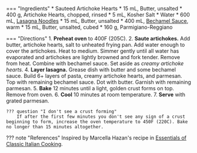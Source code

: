 === "Ingredients"
    * Sauteed Artichoke Hearts
        * 15 mL, Butter, unsalted
        * 400 g, Artichoke Hearts, chopped, rinsed
        * 5 mL, Kosher Salt
        * Water
    * 600 mL, [Lasagna Noodles](pasta-dough.md)
    * 15 mL, Butter, unsalted
    * 400 mL, [Bechamel Sauce](#bechamel-sauce-v), warm
    * 15 mL, Butter, unsalted, cubed
    * 160 g, Parmigiano-Reggiano

=== "Directions"
    1. **Preheat oven** to 400F (205C).
    2. **Saute artichokes.** Add butter, artichoke hearts, salt to unheated frying pan. Add water enough to cover the artichokes. Heat to medium. Simmer gently until all water has evaporated and artichokes are lightly browned and fork tender. Remove from heat. Combine with bechamel sauce. Set aside as *creamy artichoke hearts*.
    4. **Layer lasagna.** Grease dish with butter and some bechamel sauce. Build 6+ layers of pasta, creamy artichoke hearts, and parmesan. Top with remaining bechamel sauce. Dot with butter. Garnish with remaining parmesan.
    5. **Bake** 12 minutes until a light, golden crust forms on top. Remove from oven.
    6. **Cool** 10 minutes at room temperature.
    7. **Serve** with grated parmesan.

    ??? question "I don't see a crust forming"
        If after the first few minutes you don't see any sign of a crust beginning to form, increase the oven temperature to 450F (220C). Bake no longer than 15 minutes altogether.

??? note "References"
    Inspired by Marcella Hazan's recipe in [Essentials of Classic Italian Cooking](https://smile.amazon.com/gp/product/039458404X).
